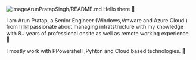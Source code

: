 ![image](https://github.com/user-attachments/assets/2c3fac3d-606c-4b34-acdd-74328a612623)ArunPratapSingh/README.md
Hello there 👋

I am Arun Pratap, a Senior Engineer (Windows,Vmware and Azure Cloud ) from 🇮🇳   passionate about managing infratstructure with my knowledge with 8+ years of professional onsite as well as remote working experience. 🎯

I mostly work with PPowershell ,Pyhton and Cloud based technologies. 🚀
